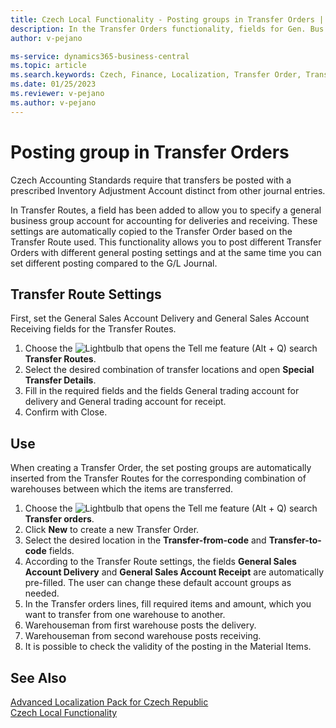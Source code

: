 ```yaml
---
title: Czech Local Functionality - Posting groups in Transfer Orders | Microsoft Docs
description: In the Transfer Orders functionality, fields for Gen. Bus. Post. Groups for Ship and Receive posting were added.
author: v-pejano

ms-service: dynamics365-business-central
ms.topic: article
ms.search.keywords: Czech, Finance, Localization, Transfer Order, Transfer Route, CZ
ms.date: 01/25/2023
ms.reviewer: v-pejano
ms.author: v-pejano
---
```


# Posting group in Transfer Orders

Czech Accounting Standards require that transfers be posted with a prescribed Inventory Adjustment Account distinct from other journal entries.

In Transfer Routes, a field has been added to allow you to specify a general business group account for accounting for deliveries and receiving. These settings are automatically copied to the Transfer Order based on the Transfer Route used. This functionality allows you to post different Transfer Orders with different general posting settings and at the same time you can set different posting compared to the G/L Journal.  

## Transfer Route Settings

First, set the General Sales Account Delivery and General Sales Account Receiving fields for the Transfer Routes.

1. Choose the ![Lightbulb that opens  the Tell me feature (Alt + Q)](../../media/ui-search/search_small.png "Tell me what you want to do (Alt + Q)") search **Transfer Routes**.
2. Select the desired combination of transfer locations and open **Special Transfer Details**.
3. Fill in the required fields and the fields General trading account for delivery and General trading account for receipt.
4. Confirm with Close.

## Use

When creating a Transfer Order, the set posting groups are automatically inserted from the Transfer Routes for the corresponding combination of warehouses between which the items are transferred.

1. Choose the ![Lightbulb that opens the Tell me feature (Alt + Q)](../../media/ui-search/search_small.png "Tell me what do you want to do (Alt + Q)") search **Transfer orders**.
2. Click **New** to create a new Transfer Order.
3. Select the desired location in the **Transfer-from-code** and **Transfer-to-code** fields.
4. According to the Transfer Route settings, the fields **General Sales Account Delivery** and **General Sales Account Receipt** are automatically pre-filled. The user can change these default account groups as needed.
5. In the Transfer orders lines, fill required items and amount, which you want to transfer from one warehouse to another.
6. Warehouseman from first warehouse posts the delivery.
7. Warehouseman from second warehouse posts receiving.
8. It is possible to check the validity of the posting in the Material Items.

## See Also

[Advanced Localization Pack for Czech Republic](ui-extensions-advanced-localization-pack-cz.md)  
[Czech Local Functionality](czech-local-functionality.md)  
